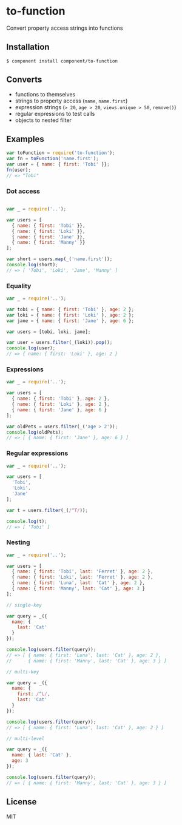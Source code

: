 # to-function

  Convert property access strings into functions

## Installation

    $ component install component/to-function

## Converts

  - functions to themselves
  - strings to property access (`name`, `name.first`)
  - expression strings (`> 20`, `age > 20`, `views.unique > 50`, `remove()`)
  - regular expressions to test calls
  - objects to nested filter

## Examples

```js
var toFunction = require('to-function');
var fn = toFunction('name.first');
var user = { name: { first: 'Tobi' }};
fn(user);
// => "Tobi"
```

### Dot access

```js

var _ = require('..');

var users = [
  { name: { first: 'Tobi' }},
  { name: { first: 'Loki' }},
  { name: { first: 'Jane' }},
  { name: { first: 'Manny' }}
];

var short = users.map(_('name.first'));
console.log(short);
// => [ 'Tobi', 'Loki', 'Jane', 'Manny' ]
```

### Equality

```js
var _ = require('..');

var tobi = { name: { first: 'Tobi' }, age: 2 };
var loki = { name: { first: 'Loki' }, age: 2 };
var jane = { name: { first: 'Jane' }, age: 6 };

var users = [tobi, loki, jane];

var user = users.filter(_(loki)).pop();
console.log(user);
// => { name: { first: 'Loki' }, age: 2 }
```

### Expressions

```js
var _ = require('..');

var users = [
  { name: { first: 'Tobi' }, age: 2 },
  { name: { first: 'Loki' }, age: 2 },
  { name: { first: 'Jane' }, age: 6 }
];

var oldPets = users.filter(_('age > 2'));
console.log(oldPets);
// => [ { name: { first: 'Jane' }, age: 6 } ]
```

### Regular expressions

```js
var _ = require('..');

var users = [
  'Tobi',
  'Loki',
  'Jane'
];

var t = users.filter(_(/^T/));

console.log(t);
// => [ 'Tobi' ]
```

### Nesting

```js
var _ = require('..');

var users = [
  { name: { first: 'Tobi', last: 'Ferret' }, age: 2 },
  { name: { first: 'Loki', last: 'Ferret' }, age: 2 },
  { name: { first: 'Luna', last: 'Cat' }, age: 2 },
  { name: { first: 'Manny', last: 'Cat' }, age: 3 }
];

// single-key

var query = _({
  name: {
    last: 'Cat'
  }
});

console.log(users.filter(query));
// => [ { name: { first: 'Luna', last: 'Cat' }, age: 2 },
//      { name: { first: 'Manny', last: 'Cat' }, age: 3 } ]

// multi-key

var query = _({
  name: {
    first: /^L/,
    last: 'Cat'
  }
});

console.log(users.filter(query));
// => [ { name: { first: 'Luna', last: 'Cat' }, age: 2 } ]

// multi-level

var query = _({
  name: { last: 'Cat' },
  age: 3
});

console.log(users.filter(query));
// => [ { name: { first: 'Manny', last: 'Cat' }, age: 3 } ]
```

## License

  MIT
